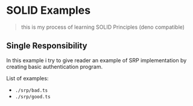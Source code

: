 # SOLID Examples
> this is my process of learning SOLID Principles (deno compatible)

## Single Responsibility

In this example i try to give reader an example of SRP implementation by creating basic authentication program.

List of examples:
- `./srp/bad.ts`
- `./srp/good.ts`